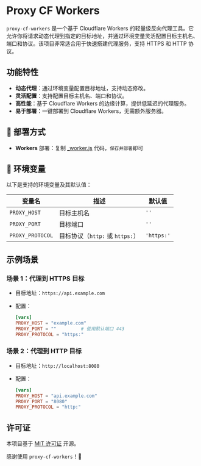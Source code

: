 # Proxy CF Workers

`proxy-cf-workers` 是一个基于 Cloudflare Workers 的轻量级反向代理工具。它允许你将请求动态代理到指定的目标地址，并通过环境变量灵活配置目标主机名、端口和协议。该项目非常适合用于快速搭建代理服务，支持 HTTPS 和 HTTP 协议。

## 功能特性

- **动态代理**：通过环境变量配置目标地址，支持动态修改。
- **灵活配置**：支持配置目标主机名、端口和协议。
- **高性能**：基于 Cloudflare Workers 的边缘计算，提供低延迟的代理服务。
- **易于部署**：一键部署到 Cloudflare Workers，无需额外服务器。

## 🚀 部署方式

- **Workers** 部署：复制 [_worker.js](https://github.com/getyufelix/proxy-cf-workers/blob/main/_worker.js) 代码，`保存并部署`即可

## 🔧 环境变量

以下是支持的环境变量及其默认值：

| 变量名           | 描述                            | 默认值     |
| ---------------- | ------------------------------- | ---------- |
| `PROXY_HOST`     | 目标主机名                      | `''`       |
| `PROXY_PORT`     | 目标端口                        | `''`       |
| `PROXY_PROTOCOL` | 目标协议（`http:` 或 `https:`） | `'https:'` |

## 示例场景

### 场景 1：代理到 HTTPS 目标
- 目标地址：`https://api.example.com`
- 配置：

  ```toml
  [vars]
  PROXY_HOST = "example.com"
  PROXY_PORT = ""         # 使用默认端口 443
  PROXY_PROTOCOL = "https:"
  ```

### 场景 2：代理到 HTTP 目标
- 目标地址：`http://localhost:8080`
- 配置：

  ```toml
  [vars]
  PROXY_HOST = "api.example.com"
  PROXY_PORT = "8080"
  PROXY_PROTOCOL = "http:"
  ```

## 许可证

本项目基于 [MIT 许可证](LICENSE) 开源。

感谢使用 `proxy-cf-workers`！🚀
